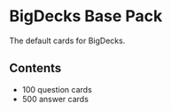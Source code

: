 # BigDecks Base Pack

The default cards for BigDecks.

## Contents

* 100 question cards
* 500 answer cards